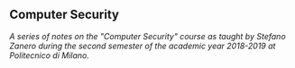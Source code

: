 ## Computer Security

*A series of notes on the "Computer Security" course as taught by Stefano Zanero during the second semester of the academic year 2018-2019 at Politecnico di Milano.*


